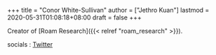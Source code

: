 +++
title = "Conor White-Sullivan"
author = ["Jethro Kuan"]
lastmod = 2020-05-31T01:08:18+08:00
draft = false
+++

Creator of [Roam Research]({{< relref "roam_research" >}}).

socials
: [Twitter](https://twitter.com/Conaw)
